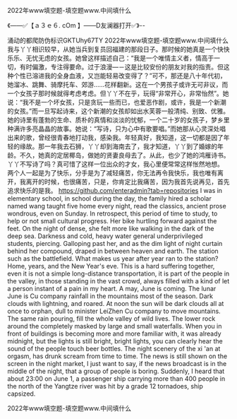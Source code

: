 2022年www填空题-填空题www.中间填什么

《——✅【ａ３ｅ６. cOm 】——D友澜器打开✅》--

涌动的都爬防伪标识GKTUhy67TY
2022年www填空题-填空题www.中间填什么　　我与丫丫相识较早，从她当兵到复员回福建的那段日子。那时候的她真是一个快快乐乐、无忧无虑的女孩。她曾这样描述自己：“我是一个唯情主义者，情高于一切，有时偏激，专注得要命。过于浪漫—－这是比较安份的朋友对我的指责。但这种个性已溶进我的全身血液，又岂能轻易改变得了？”可不，那还是八十年代初，她溜冰、跳舞、骑摩托车、郊游……花样翻新。这在一个男孩子或许无可非议，而一个女孩子那时候就得考虑考虑。但丫丫不在乎，玩得“非常开心，非常怡然”。她说：“我不是一个坏女孩，只是贪玩一些而已，也爱恶作剧，或许，我是一个新潮的女孩。”而一旦写起诗来，这个新潮的女孩却如出水芙蓉一般清纯、别致、优雅。她的诗里有蓬勃的生命、质朴的真情和淡淡的忧郁，一个二十岁的女孩子，梦乡里种满许多亮晶晶的故事。她说：“写诗，只为心中有歌要唱。”而她那从心灵深处唱出来的歌，曾经很青春地打动我，感染我。年轻真好，我知道，这一切都是因了年轻的缘故。那一年我去石狮，丫丫却到海南去了，我才知道，丫丫到了婚嫁的年龄。不久，她真的定居椰岛，做她的贤妻良母去了。从此，也少了她的鸿雁诗书。丫丫不写诗了吗？真可惜了这样一位出众的才女，我心里便常常这样怅然地想。
		两个人一起是为了快乐，分手是为了减轻痛苦，你无法再令我快乐，我也唯有离开，我离开的时候，也很痛苦，只是，你肯定比我痛苦，因为我首先说再见，首先追求快乐的是我。
https://github.com/enteradmin?tab=repositories
I was in elementary school, in school during the day, the family hired a scholar named wang taught five home every night, read the classics, ancient prose wondrous, even on Sunday.
In retrospect, this period of time to study, to help or not small cultural progress.
Her bike hurtling forward against the feet.
On the night of dense, she felt more like walking in the dark of the deep sea.
Darkness and cold, heavy water general underprivileged students, piercing.
Galloping past her, and as the dim light of night curtain behind her compound, draped in between heaven and earth.
The station such as the battlefield.
What makes us year after year ran to the station?
Home, years, and the New Year's eve.
This is a hard suffering together, even it is not a simple long-distance transportation, it is part of the people in the valley, in those standing in the vast crowd, always filled with a kind of let a person instant of a pain in my heart.
A may, June is coming.
The lunar June is Cu company rainfall in the mountains most of the season.
Dark clouds with lightning, and roared.
At noon the sun will be dark clouds all at once to orphan, dull to minister LeiZhen Cu company to move mountains.
The same rain pouring, fill the whole valley of wild lives.
The lower rock around the completely masked by large and small waterfalls.
When you in front of buildings is becoming more and more familiar with, it was already midnight, but the lights is still bright, bright lights, you can clearly hear the sound of the people touch beer bottles.
The night scenery of the xi 'an at orgasm, has drunk scream from time to time.
The news is still shown on the screen in the night market, I just want to say, if the news broadcast is in the middle of the night, that a group of people is boring.
Suddenly, I heard that about 23:00 on June 1, a passenger ship carrying more than 400 people in the north of the Yangtze river was hit by a grade 12 tornadoes, ship capsized.




2022年www填空题-填空题www.中间填什么
